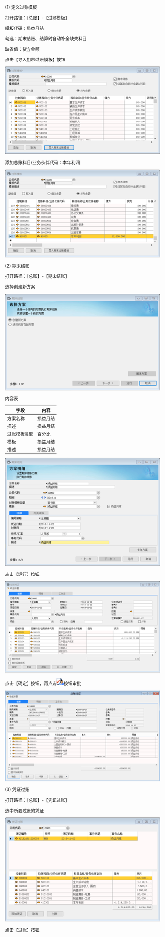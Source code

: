(1) 定义过账模板

打开路径：【总账】-【过账模板】

模板代码：损益月结

勾选：期末结账、结算时自动补全缺失科目

缺省值：贷方金额

点击【导入期末过账模板】按钮

![1542855925(1)](BAP_QuickStart_Images/63.1.png)

添加总账科目/业务伙伴代码：本年利润

![1542855979(1)](BAP_QuickStart_Images/63.2.png)

(2) 期末结账

打开路径：【总账】-【期末结账】

选择创建新方案

![1542606540(1)](BAP_QuickStart_Images/63.3.png)

内容表

| **字段**     | **内容** |
| ------------ | -------- |
| 方案名称     | 损益月结 |
| 描述         | 损益月结 |
| 过账模板类型 | 百分比   |
| 模板         | 损益月结 |
| 描述         | 损益月结 |

![1542856169(1)](BAP_QuickStart_Images/63.4.png)

点击【运行】按钮 

![1542856266(1)](BAP_QuickStart_Images/63.5.png)

点击【确定】按钮，再点击![img](BAP_QuickStart_Images/63.6.png)按钮审批

![img](BAP_QuickStart_Images/63.7.png)

(3) 凭证过账

打开路径：【总账】-【凭证过账】

选中所要过账的凭证

![1542856467(1)](BAP_QuickStart_Images/63.8.png)

点击【过账】按钮